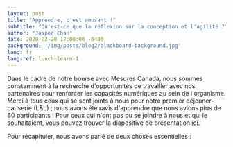 ```yaml
---
layout: post
title: "Apprendre, c'est amusant !"
subtitle: "Qu'est-ce que la réflexion sur la conception et l'agilité ?"
author: "Jasper Chan"
date: 2020-02-20 17:00:00 -0400
background: '/img/posts/blog2/blackboard-background.jpg'
lang: fr
lang-ref: lunch-learn-1
---
```


<p>Dans le cadre de notre bourse avec Mesures Canada, nous sommes constamment à la recherche d'opportunités de travailler avec nos partenaires pour renforcer les capacités numériques au sein de l'organisme. Merci à tous ceux qui se sont joints à nous pour notre premier déjeuner-causerie (L&L) ; nous avons été ravis d'apprendre que nous avions plus de 60 participants ! Pour ceux qui n'ont pas pu se joindre à nous et qui le souhaitaient, vous pouvez trouver la diapositive de présentation <a href="https://drive.google.com/a/codefor.ca/file/d/1uVkPuhOwiWUy1YR1BIUt2zhBIdImeaky/view?usp=sharing">ici.</a></p>

<p>Pour récapituler, nous avons parlé de deux choses essentielles :</p>
